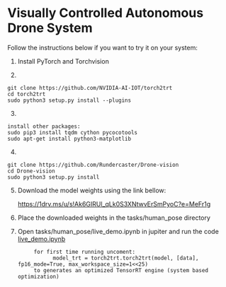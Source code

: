 # Visually Controlled Autonomous Drone System


Follow the instructions below if you want to try it on your system:

1) Install PyTorch and Torchvision

2) 
```shell
git clone https://github.com/NVIDIA-AI-IOT/torch2trt
cd torch2trt
sudo python3 setup.py install --plugins
```

3)
```shell
install other packages:
sudo pip3 install tqdm cython pycocotools
sudo apt-get install python3-matplotlib
```
4)
```shell
git clone https://github.com/Rundercaster/Drone-vision
cd Drone-vision
sudo python3 setup.py install
```
5) Download the model weights using the link bellow:

      https://1drv.ms/u/s!Ak6GIRUl_qLk0S3XNtwvErSmPyoC?e=MeFr1g

6) Place the downloaded weights in the tasks/human_pose directory

7) Open tasks/human_pose/live_demo.ipynb in jupiter and run the code
      [live_demo.ipynb](https://github.com/Rundercaster/Drone-vision/blob/main/tasks/human_pose/live_demo.ipynb)

            for first time running uncoment:
                  model_trt = torch2trt.torch2trt(model, [data], fp16_mode=True, max_workspace_size=1<<25) 
            to generates an optimized TensorRT engine (system based optimization)
            
        
